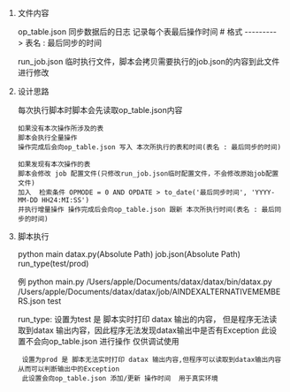 1. 文件内容

   op_table.json  同步数据后的日志 记录每个表最后操作时间
        # 格式 --------->  表名 : 最后同步的时间

   run_job.json   临时执行文件，脚本会拷贝需要执行的job.json的内容到此文件进行修改

2. 设计思路

    每次执行脚本时脚本会先读取op_table.json内容

       如果没有本次操作所涉及的表
       脚本会执行全量操作
       操作完成后会向op_table.json 写入 本次所执行的表和时间(表名 : 最后同步的时间)

       如果发现有本次操作的表
       脚本会修改 job 配置文件(只修改run_job.json临时配置文件，不会修改原始job配置文件)
       加入  检索条件 OPMODE = 0 AND OPDATE > to_date('最后同步时间', 'YYYY-MM-DD HH24:MI:SS')
       并执行增量操作 操作完成后会向op_table.json 跟新 本次所执行时间(表名 : 最后同步的时间)

3. 脚本执行

    python main datax.py(Absolute Path) job.json(Absolute Path) run_type(test/prod)

    例 python main.py /Users/apple/Documents/datax/datax/bin/datax.py /Users/apple/Documents/datax/datax/job/AINDEXALTERNATIVEMEMBERS.json test

    run_type:
        设置为test 是 脚本实时打印 datax 输出的内容，
        但是程序无法读取到datax 输出内容，因此程序无法发现datax输出中是否有Exception
        此设置不会向op_table.json 进行操作 仅供调试使用

        设置为prod 是 脚本无法实时打印 datax 输出内容,但程序可以读取到datax输出内容从而可以判断输出中的Exception
        此设置会向op_table.json 添加/更新 操作时间  用于真实环境




